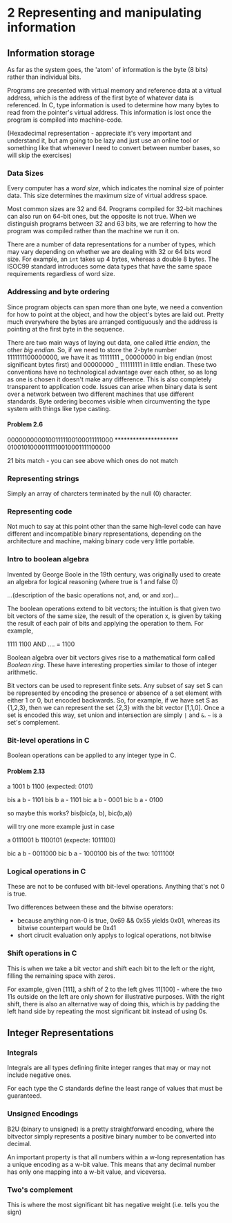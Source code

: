 # 2 Representing and manipulating information

## Information storage

As far as the system goes, the 'atom' of information is the byte (8 bits)
rather than individual bits.

Programs are presented with virtual memory and reference data at a virtual address,
which is the address of the first byte of whatever data is referenced.
In C, type information is used to determine how many bytes to read from the pointer's
virtual address. This information is lost once the program is compiled into machine-code.

(Hexadecimal representation - appreciate it's very important and understand it, but am
going to be lazy and just use an online tool or something like that whenever I need to
convert between number bases, so will skip the exercises)

### Data Sizes

Every computer has a *word size*, which indicates the nominal size of pointer data.
This size determines the maximum size of virtual address space.

Most common sizes are 32 and 64.
Programs compiled for 32-bit machines can also run on 64-bit ones, but the opposite is
not true. When we distinguish programs between 32 and 63 bits, we are referring to how
the program was compiled rather than the machine we run it on.

There are a number of data representations for a number of types, which may vary depending
on whether we are dealing with 32 or 64 bits word size. For example, an `int` takes up 4
bytes, whereas a double 8 bytes. The ISOC99 standard introduces some data types that have
the same space requirements regardless of word size.

### Addressing and byte ordering

Since program objects can span more than one byte, we need a convention for how to point
at the object, and how the object's bytes are laid out.
Pretty much everywhere the bytes are arranged contiguously and the address is pointing at
the first byte in the sequence.

There are two main ways of laying out data, one called *little endian*, the other *big endian*.
So, if we need to store the 2-byte number 1111111100000000, we have it as 11111111 _ 00000000 in
big endian (most significant bytes first) and 00000000 _ 111111111 in little endian.
These two conventions have no technological advantage over each other, so as long as one is chosen
it doesn't make any difference. This is also completely transparent to application code.
Issues can arise when binary data is sent over a network between two different machines that use
different standards.
Byte ordering becomes visible when circumventing the type system with things like type casting.

#### Problem 2.6

00000000001001111100100011111000
           *********************
  01001010000111110010001111100000

21 bits match - you can see above which ones do not match

### Representing strings

Simply an array of charcters terminated by the null (0) character.

### Representing code

Not much to say at this point other than the same high-level code can have different and incompatible
binary representations, depending on the architecture and machine, making binary code very little portable.

### Intro to boolean algebra

Invented by George Boole in the 19th century, was originally used to create an algebra for logical reasoning
(where true is 1 and false 0)

...(description of the basic operations not, and, or and xor)...

The boolean operations extend to bit vectors; the intuition is that given two bit vectors of the same size,
the result of the operation x, is given by taking the result of each pair of bits and applying the operation to
them. For example,

1111
1100 AND
.... =
1100

Boolean algebra over bit vectors gives rise to a mathematical form called *Boolean ring*.
These have interesting properties similar to those of integer arithmetic.

Bit vectors can be used to represent finite sets. Any subset of say set S can be represented
by encoding the presence or absence of a set element with either 1 or 0, but encoded backwards.
So, for example, if we have set S as {1,2,3}, then we can represent the set {2,3} with the
bit vector [1,1,0].
Once a set is encoded this way, set union and intersection are simply `|` and `&`. `~` is a set's
complement.

### Bit-level operations in C

Boolean operations can be applied to any integer type in C.

#### Problem 2.13

  a 1001
  b 1100 (expected: 0101)

  bis a b - 1101
  bis b a - 1101
  bic a b - 0001
  bic b a - 0100

  so maybe this works? bis(bic(a, b), bic(b,a))

  will try one more example just in case

  a 0111001
  b 1100101 (expecte: 1011100)

  bic a b - 0011000
  bic b a - 1000100 bis of the two: 1011100!

### Logical operations in C

These are not to be confused with bit-level operations.
Anything that's not 0 is true.

Two differences between these and the bitwise operators:

- because anything non-0 is true, 0x69 && 0x55 yields 0x01, whereas
  its bitwise counterpart would be 0x41
- short cirucit evaluation only applys to logical operations, not bitwise

### Shift operations in C

This is when we take a bit vector and shift each bit to the left or the right,
filling the remaining space with zeros.

For example, given [111], a shift of 2 to the left gives 11[100] - where
the two 11s outside on the left are only shown for illustrative purposes.
With the right shift, there is also an alternative way of doing this, which
is by padding the left hand side by repeating the most significant bit
instead of using 0s.

## Integer Representations

### Integrals

Integrals are all types defining finite integer ranges that may or may not
include negative ones.

For each type the C standards define the least range of values that must be guaranteed.

### Unsigned Encodings

B2U (binary to unsigned) is a pretty straightforward encoding, where the bitvector simply
represents a positive binary number to be converted into decimal.

An important property is that all numbers within a w-long representation has a unique
encoding as a w-bit value. This means that any decimal number has only one mapping
into a w-bit value, and viceversa.

### Two's complement

This is where the most significant bit has negative weight (i.e. tells you the sign)



